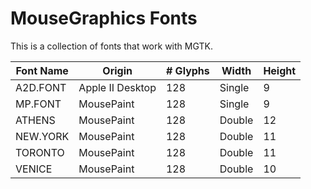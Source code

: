 # MouseGraphics Fonts

This is a collection of fonts that work with MGTK.

Font Name | Origin | # Glyphs | Width | Height
--------- | ------ | -------- | ----- | ------
A2D.FONT | Apple II Desktop | 128 | Single | 9
MP.FONT | MousePaint | 128 | Single | 9
ATHENS | MousePaint | 128 | Double | 12
NEW.YORK | MousePaint | 128 | Double | 11
TORONTO | MousePaint | 128 | Double | 11
VENICE | MousePaint | 128 | Double | 10
